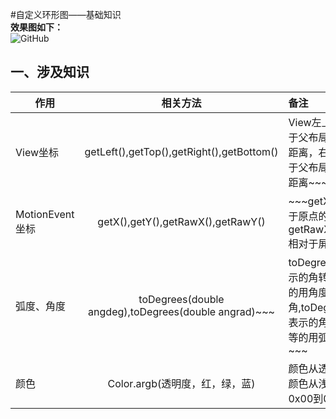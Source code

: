 #自定义环形图——基础知识</br>
**效果图如下：**</br>
<img src="https://github.com/Idtk/CustomView/blob/master/gif/CustomView.gif" alt="GitHub" title="GitHub,Social Coding"/><br>
## 一、涉及知识</br>
| 作用        | 相关方法           | 备注  |
| ------------- |:-------------:| :----- |
| View坐标      | getLeft(),getTop(),getRight(),getBottom() | View左上角顶点相对于父布局的左侧和顶部距离，右下角顶点相对于父布局的左侧和顶部距离~~~ |
| MotionEvent坐标 | getX(),getY(),getRawX(),getRawY() |   ~~~getX(),getY()相对于原点的位置坐标，getRawX(),getRawY()相对于屏幕的位置坐标 |
| 弧度、角度 | toDegrees(double angdeg),toDegrees(double angrad)~~~ | toDegrees将用弧度表示的角转换为近似相等的用角度表示的角,toDegrees将用角度表示的角转换为近似相等的用弧度表示的角~~~ |
| 颜色 | Color.argb(透明度，红，绿，蓝) | 颜色从透明到不透明，颜色从浅到深，都用从0x00到0xff表示 |
